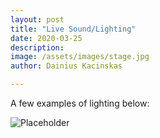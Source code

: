 ```yaml
---
layout: post
title: "Live Sound/Lighting"
date: 2020-03-25
description: 
image: /assets/images/stage.jpg
author: Dainius Kacinskas

---
```

A few examples of lighting below:

![Placeholder](/assets/images/placeholder-25.jpg)

